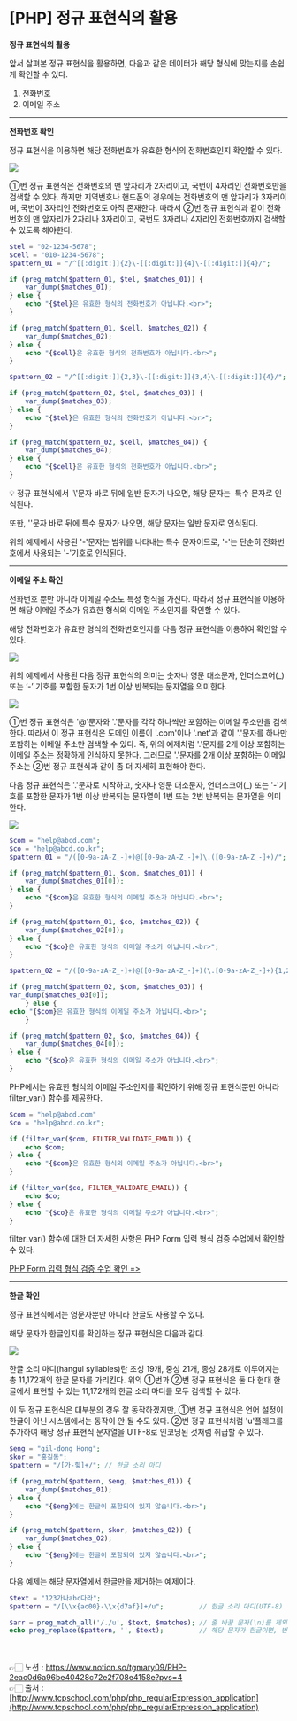 # [PHP] 정규 표현식의 활용

**정규 표현식의 활용**

앞서 살펴본 정규 표현식을 활용하면, 다음과 같은 데이터가 해당 형식에 맞는지를 손쉽게 확인할 수 있다.

1. 전화번호
2. 이메일 주소

---

**전화번호 확인**

정규 표현식을 이용하면 해당 전화번호가 유효한 형식의 전화번호인지 확인할 수 있다.

<img src="https://s3.us-west-2.amazonaws.com/secure.notion-static.com/bd7a6235-babc-49a7-9648-b9fd77316902/Untitled.png?X-Amz-Algorithm=AWS4-HMAC-SHA256&X-Amz-Content-Sha256=UNSIGNED-PAYLOAD&X-Amz-Credential=AKIAT73L2G45EIPT3X45%2F20230317%2Fus-west-2%2Fs3%2Faws4_request&X-Amz-Date=20230317T004441Z&X-Amz-Expires=86400&X-Amz-Signature=2b6364d623049e32e6e5af2e78bbc1aa16fe561e56313f83dc8174589ea6ff5b&X-Amz-SignedHeaders=host&response-content-disposition=filename%3D%22Untitled.png%22&x-id=GetObject">

①번 정규 표현식은 전화번호의 맨 앞자리가 2자리이고, 국번이 4자리인 전화번호만을 검색할 수 
있다.
하지만 지역번호나 핸드폰의 경우에는 전화번호의 맨 앞자리가 3자리이며, 국번이 3자리인 
전화번호도 아직 존재한다.
따라서 ②번 정규 표현식과 같이 전화번호의 맨 앞자리가 2자리나 3자리이고, 
국번도 3자리나 4자리인 전화번호까지 검색할 수 있도록 해야한다.

```php
$tel = "02-1234-5678";
$cell = "010-1234-5678";
$pattern_01 = "/^[[:digit:]]{2}\-[[:digit:]]{4}\-[[:digit:]]{4}/";

if (preg_match($pattern_01, $tel, $matches_01)) {
    var_dump($matches_01);
} else {
    echo "{$tel}은 유효한 형식의 전화번호가 아닙니다.<br>";
}

if (preg_match($pattern_01, $cell, $matches_02)) {
    var_dump($matches_02);
} else {
    echo "{$cell}은 유효한 형식의 전화번호가 아닙니다.<br>";
}

$pattern_02 = "/^[[:digit:]]{2,3}\-[[:digit:]]{3,4}\-[[:digit:]]{4}/";

if (preg_match($pattern_02, $tel, $matches_03)) {
    var_dump($matches_03);
} else {
    echo "{$tel}은 유효한 형식의 전화번호가 아닙니다.<br>";
}

if (preg_match($pattern_02, $cell, $matches_04)) {
    var_dump($matches_04);
} else {
    echo "{$cell}은 유효한 형식의 전화번호가 아닙니다.<br>";
}
```

<aside>
💡 정규 표현식에서 '\'문자 바로 뒤에 일반 문자가 나오면, 해당 문자는  특수 문자로 인식된다.

또한, '\'문자 바로 뒤에 특수 문자가 나오면, 해당 문자는 일반 문자로 인식된다.

위의 예제에서 사용된 '-'문자는 범위를 나타내는 특수 문자이므로, '\-'는 단순히 전화번호에서 사용되는 '-'기호로 인식된다.

</aside>

---

**이메일 주소 확인**

전화번호 뿐만 아니라 이메일 주소도 특정 형식을 가진다. 
따라서 정규 표현식을 이용하면 해당 이메일 주소가 유효한 형식의 이메일 주소인지를 확인할 수 있다.

해당 전화번호가 유효한 형식의 전화번호인지를 다음 정규 표현식을 이용하여 확인할 수 있다.

<img src="https://s3.us-west-2.amazonaws.com/secure.notion-static.com/0e188407-cc97-447a-85ca-ac6d749a83ae/Untitled.png?X-Amz-Algorithm=AWS4-HMAC-SHA256&X-Amz-Content-Sha256=UNSIGNED-PAYLOAD&X-Amz-Credential=AKIAT73L2G45EIPT3X45%2F20230317%2Fus-west-2%2Fs3%2Faws4_request&X-Amz-Date=20230317T004425Z&X-Amz-Expires=86400&X-Amz-Signature=aed67f64a512c10f8e7c0ea3e0c3a649aab7b27ca49b55c5147f0e791c3d69c9&X-Amz-SignedHeaders=host&response-content-disposition=filename%3D%22Untitled.png%22&x-id=GetObject">

위의 예제에서 사용된 다음 정규 표현식의 의미는 숫자나 영문 대소문자, 언더스코어(_) 또는 ‘-’ 기호를 포함한 문자가 1번 이상 반복되는 문자열을 의미한다.

<img src="https://s3.us-west-2.amazonaws.com/secure.notion-static.com/21ed1bca-c6a5-4ae9-8e97-526350db63ab/Untitled.png?X-Amz-Algorithm=AWS4-HMAC-SHA256&X-Amz-Content-Sha256=UNSIGNED-PAYLOAD&X-Amz-Credential=AKIAT73L2G45EIPT3X45%2F20230317%2Fus-west-2%2Fs3%2Faws4_request&X-Amz-Date=20230317T004411Z&X-Amz-Expires=86400&X-Amz-Signature=cbafaf2a34e0057bc217cbdf7d0bf3de602299493488998504b4f6df546b95c9&X-Amz-SignedHeaders=host&response-content-disposition=filename%3D%22Untitled.png%22&x-id=GetObject">

①번 정규 표현식은 '@'문자와 '.'문자를 각각 하나씩만 포함하는 이메일 주소만을 검색한다.
따라서 이 정규 표현식은 도메인 이름이 '.com'이나 '.net'과 같이 '.'문자를 하나만 포함하는 
이메일 주소만 검색할 수 있다.
즉, 위의 예제처럼 '.'문자를 2개 이상 포함하는 이메일 주소는 정확하게 인식하지 못한다.
그러므로 '.'문자를 2개 이상 포함하는 이메일 주소는 ②번 정규 표현식과 같이 좀 더 자세히 
표현해야 한다.

다음 정규 표현식은 '.'문자로 시작하고, 숫자나 영문 대소문자, 언더스코어(_) 또는 '-'기호를 포함한 문자가 1번 이상 반복되는 문자열이 1번 또는 2번 반복되는 문자열을 의미한다.

<img src="https://s3.us-west-2.amazonaws.com/secure.notion-static.com/9f52e3f1-f7bd-4e86-91b0-64ac49453199/Untitled.png?X-Amz-Algorithm=AWS4-HMAC-SHA256&X-Amz-Content-Sha256=UNSIGNED-PAYLOAD&X-Amz-Credential=AKIAT73L2G45EIPT3X45%2F20230317%2Fus-west-2%2Fs3%2Faws4_request&X-Amz-Date=20230317T004354Z&X-Amz-Expires=86400&X-Amz-Signature=8ec7f4ff19f5fbdb0adcede0ff919e69c0ad5eb206844e38c66fce1377f8133a&X-Amz-SignedHeaders=host&response-content-disposition=filename%3D%22Untitled.png%22&x-id=GetObject">

```php
$com = "help@abcd.com";
$co = "help@abcd.co.kr";
$pattern_01 = "/([0-9a-zA-Z_-]+)@([0-9a-zA-Z_-]+)\.([0-9a-zA-Z_-]+)/";

if (preg_match($pattern_01, $com, $matches_01)) {
    var_dump($matches_01[0]);
} else {
    echo "{$com}은 유효한 형식의 이메일 주소가 아닙니다.<br>";
}

if (preg_match($pattern_01, $co, $matches_02)) {
    var_dump($matches_02[0]);
} else {
    echo "{$co}은 유효한 형식의 이메일 주소가 아닙니다.<br>";
}

$pattern_02 = "/([0-9a-zA-Z_-]+)@([0-9a-zA-Z_-]+)(\.[0-9a-zA-Z_-]+){1,2}/";

if (preg_match($pattern_02, $com, $matches_03)) {
var_dump($matches_03[0]);
    } else {
echo "{$com}은 유효한 형식의 이메일 주소가 아닙니다.<br>";
    }

if (preg_match($pattern_02, $co, $matches_04)) {
    var_dump($matches_04[0]);
} else {
    echo "{$co}은 유효한 형식의 이메일 주소가 아닙니다.<br>";
}
```

PHP에서는 유효한 형식의 이메일 주소인지를 확인하기 위해 정규 표현식뿐만 아니라 filter_var() 
함수를 제공한다.

```php
$com = "help@abcd.com"
$co = "help@abcd.co.kr";

if (filter_var($com, FILTER_VALIDATE_EMAIL)) {
    echo $com;
} else {
    echo "{$com}은 유효한 형식의 이메일 주소가 아닙니다.<br>";
}

if (filter_var($co, FILTER_VALIDATE_EMAIL)) {
    echo $co;
} else {
    echo "{$co}은 유효한 형식의 이메일 주소가 아닙니다.<br>";
}
```

filter_var() 함수에 대한 더 자세한 사항은 PHP Form 입력 형식 검증 수업에서 확인할 수 있다.

[PHP Form 입력 형식 검증 수업 확인 =>](http://www.tcpschool.com/php/php_form_format)

---

**한글 확인**

정규 표현식에서는 영문자뿐만 아니라 한글도 사용할 수 있다.

해당 문자가 한글인지를 확인하는 정규 표현식은 다음과 같다.

<img src="https://s3.us-west-2.amazonaws.com/secure.notion-static.com/0b4890c2-a8b5-430c-a31c-d721d8641772/Untitled.png?X-Amz-Algorithm=AWS4-HMAC-SHA256&X-Amz-Content-Sha256=UNSIGNED-PAYLOAD&X-Amz-Credential=AKIAT73L2G45EIPT3X45%2F20230317%2Fus-west-2%2Fs3%2Faws4_request&X-Amz-Date=20230317T004339Z&X-Amz-Expires=86400&X-Amz-Signature=9fe3cdae6986ca1054d5ff9ff285534d3adbc16f4f32f8a953147995385d8289&X-Amz-SignedHeaders=host&response-content-disposition=filename%3D%22Untitled.png%22&x-id=GetObject">

한글 소리 마디(hangul syllables)란 초성 19개, 중성 21개, 종성 28개로 이루어지는 총 11,172개의 
한글 문자를 가리킨다.
위의 ①번과 ②번 정규 표현식은 둘 다 현대 한글에서 표현할 수 있는 11,172개의 한글 소리 마디를 모두 검색할 수 있다.

이 두 정규 표현식은 대부분의 경우 잘 동작하겠지만, ①번 정규 표현식은 언어 설정이 한글이 아닌 시스템에서는 동작이 안 될 수도 있다.
②번 정규 표현식처럼 'u'플래그를 추가하여 해당 정규 표현식 문자열을 UTF-8로 인코딩된 것처럼 
취급할 수 있다.

```php
$eng = "gil-dong Hong";
$kor = "홍길동";
$pattern = "/[가-힣]+/"; // 한글 소리 마디

if (preg_match($pattern, $eng, $matches_01)) {
    var_dump($matches_01);
} else {
    echo "{$eng}에는 한글이 포함되어 있지 않습니다.<br>";
}

if (preg_match($pattern, $kor, $matches_02)) {
    var_dump($matches_02);
} else {
    echo "{$eng}에는 한글이 포함되어 있지 않습니다.<br>";
}
```

다음 예제는 해당 문자열에서 한글만을 제거하는 예제이다.

```php
$text = "123가나abc다라";
$pattern = "/[\\x{ac00}-\\x{d7af}]+/u";         // 한글 소리 마디(UTF-8)

$arr = preg_match_all('/./u', $text, $matches); // 줄 바꿈 문자(\n)를 제외한 임의의 한 문자씩 검색함.
echo preg_replace($pattern, '', $text);         // 해당 문자가 한글이면, 빈 문자열로 대체함.
```

<br><br>
👉🏻 노션 : https://www.notion.so/tgmary09/PHP-2eac0d6a96be40428c72e2f708e4158e?pvs=4
<br>
👉🏻 출처 : [http://www.tcpschool.com/php/php_regularExpression_application](http://www.tcpschool.com/php/php_regularExpression_application)
